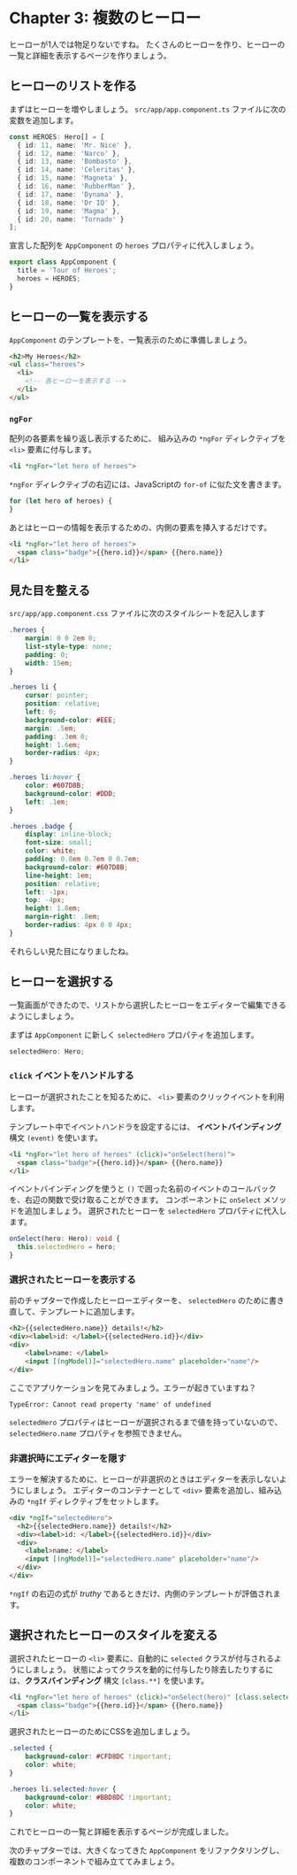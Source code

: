 # Chapter 3: 複数のヒーロー

ヒーローが1人では物足りないですね。
たくさんのヒーローを作り、ヒーローの一覧と詳細を表示するページを作りましょう。

## ヒーローのリストを作る

まずはヒーローを増やしましょう。 `src/app/app.component.ts` ファイルに次の変数を追加します。 

```ts
const HEROES: Hero[] = [
  { id: 11, name: 'Mr. Nice' },
  { id: 12, name: 'Narco' },
  { id: 13, name: 'Bombasto' },
  { id: 14, name: 'Celeritas' },
  { id: 15, name: 'Magneta' },
  { id: 16, name: 'RubberMan' },
  { id: 17, name: 'Dynama' },
  { id: 18, name: 'Dr IQ' },
  { id: 19, name: 'Magma' },
  { id: 20, name: 'Tornado' }
];
```

宣言した配列を `AppComponent` の `heroes` プロパティに代入しましょう。

```ts
export class AppComponent {
  title = 'Tour of Heroes';
  heroes = HEROES;
}
```

## ヒーローの一覧を表示する

`AppComponent` のテンプレートを、一覧表示のために準備しましょう。

```html
<h2>My Heroes</h2>
<ul class="heroes">
  <li>
    <!-- 各ヒーローを表示する -->
  </li>
</ul>
```

### `ngFor`

配列の各要素を繰り返し表示するために、 組み込みの `*ngFor` ディレクティブを `<li>` 要素に付与します。

```html
<li *ngFor="let hero of heroes">
```

`*ngFor` ディレクティブの右辺には、JavaScriptの `for-of` に似た文を書きます。

```js
for (let hero of heroes) { 
}
```

あとはヒーローの情報を表示するための、内側の要素を挿入するだけです。

```html
<li *ngFor="let hero of heroes">
  <span class="badge">{{hero.id}}</span> {{hero.name}}
</li>
```

## 見た目を整える

`src/app/app.component.css` ファイルに次のスタイルシートを記入します

```css
.heroes {
    margin: 0 0 2em 0;
    list-style-type: none;
    padding: 0;
    width: 15em;
}

.heroes li {
    cursor: pointer;
    position: relative;
    left: 0;
    background-color: #EEE;
    margin: .5em;
    padding: .3em 0;
    height: 1.6em;
    border-radius: 4px;
}

.heroes li:hover {
    color: #607D8B;
    background-color: #DDD;
    left: .1em;
}

.heroes .badge {
    display: inline-block;
    font-size: small;
    color: white;
    padding: 0.8em 0.7em 0 0.7em;
    background-color: #607D8B;
    line-height: 1em;
    position: relative;
    left: -1px;
    top: -4px;
    height: 1.8em;
    margin-right: .8em;
    border-radius: 4px 0 0 4px;
}
```

それらしい見た目になりましたね。

## ヒーローを選択する

一覧画面ができたので、リストから選択したヒーローをエディターで編集できるようにしましょう。

まずは `AppComponent` に新しく `selectedHero` プロパティを追加します。

```ts
selectedHero: Hero;
```

### `click` イベントをハンドルする

ヒーローが選択されたことを知るために、 `<li>` 要素のクリックイベントを利用します。

テンプレート中でイベントハンドラを設定するには、 **イベントバインディング** 構文 `(event)` を使います。

```html
<li *ngFor="let hero of heroes" (click)="onSelect(hero)">
  <span class="badge">{{hero.id}}</span> {{hero.name}}
</li>
```

イベントバインディングを使うと `()` で囲った名前のイベントのコールバックを、右辺の関数で受け取ることができます。
コンポーネントに `onSelect` メソッドを追加しましょう。
選択されたヒーローを `selectedHero` プロパティに代入します。

```ts
onSelect(hero: Hero): void {
  this.selectedHero = hero;
}
```

### 選択されたヒーローを表示する

前のチャプターで作成したヒーローエディターを、 `selectedHero` のために書き直して、テンプレートに追加します。

```html
<h2>{{selectedHero.name}} details!</h2>
<div><label>id: </label>{{selectedHero.id}}</div>
<div>
    <label>name: </label>
    <input [(ngModel)]="selectedHero.name" placeholder="name"/>
</div>
```

ここでアプリケーションを見てみましょう。エラーが起きていますね？

```
TypeError: Cannot read property 'name' of undefined
```

`selectedHero` プロパティはヒーローが選択されるまで値を持っていないので、 `selectedHero.name` プロパティを参照できません。

### 非選択時にエディターを隠す 

エラーを解決するために、ヒーローが非選択のときはエディターを表示しないようにしましょう。
エディターのコンテナーとして `<div>` 要素を追加し、組み込みの `*ngIf` ディレクティブをセットします。

```html
<div *ngIf="selectedHero">
  <h2>{{selectedHero.name}} details!</h2>
  <div><label>id: </label>{{selectedHero.id}}</div>
  <div>
    <label>name: </label>
    <input [(ngModel)]="selectedHero.name" placeholder="name"/>
  </div>
</div>
```

`*ngIf` の右辺の式が _truthy_ であるときだけ、内側のテンプレートが評価されます。 

## 選択されたヒーローのスタイルを変える

選択されたヒーローの `<li>` 要素に、自動的に `selected` クラスが付与されるようにしましょう。
状態によってクラスを動的に付与したり除去したりするには、**クラスバインディング** 構文 `[class.**]` を使います。 

```html
<li *ngFor="let hero of heroes" (click)="onSelect(hero)" [class.selected]="hero === selectedHero">
  <span class="badge">{{hero.id}}</span> {{hero.name}}
</li>
```

選択されたヒーローのためにCSSを追加しましょう。

```css
.selected {
    background-color: #CFD8DC !important;
    color: white;
}

.heroes li.selected:hover {
    background-color: #BBD8DC !important;
    color: white;
}
```

これでヒーローの一覧と詳細を表示するページが完成しました。

次のチャプターでは、大きくなってきた `AppComponent` をリファクタリングし、複数のコンポーネントで組み立ててみましょう。